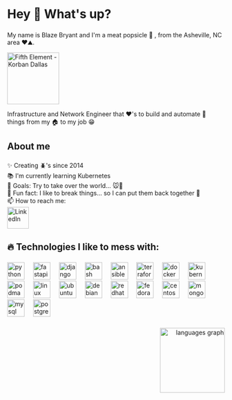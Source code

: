 <h1 align="left">Hey 👋 What's up?</h1>

###

<p align="left">My name is Blaze Bryant and I'm a meat popsicle 🤣 , from the Asheville, NC area ♥️⛰️.</p>
<img src="https://media0.giphy.com/media/v1.Y2lkPTZjMDliOTUyYWV4MWF6dnFmOTN4Ymc0YXYxcGY4dXF0d2UzdnV5YnA3ZXdrMnc1eiZlcD12MV9naWZzX3NlYXJjaCZjdD1n/KUBtckMKh3AKk/giphy.gif" height="120" alt="Fifth Element - Korban Dallas" >
<br>
<p>Infrastructure and Network Engineer that ♥️'s to build and automate 🤖 things from my 🏠 to my job 😁</p>

<h2 align="left">About me</h2>

###

<p align="left">
  ✨ Creating 🪲's since 2014<br>📚 I'm currently learning Kubernetes<br>
  🎯 Goals: Try to take over the world... 🐭🧠<br>
  🎲 Fun fact: I like to break things... so I can put them back together 🤪<br>
  📫 How to reach me:<br>
  <a href="https://www.linkedin.com/in/blaze-bryant"><img src="https://encrypted-tbn0.gstatic.com/images?q=tbn:ANd9GcRokEYt0yyh6uNDKL8uksVLlhZ35laKNQgZ9g&s" height="50" alt="LinkedIn"></a>
</p>

###

<h2 align="left">🔥 Technologies I like to mess with:</h2>

###

<div align="left">
  <img src="https://cdn.jsdelivr.net/gh/devicons/devicon/icons/python/python-original.svg" height="40" alt="python logo"  />
  <img width="12" />
  <img src="https://cdn.jsdelivr.net/gh/devicons/devicon/icons/fastapi/fastapi-original.svg" height="40" alt="fastapi logo"  />
  <img width="12" />
  <img src="https://cdn.jsdelivr.net/gh/devicons/devicon/icons/django/django-plain.svg" height="40" alt="django logo"  />
  <img width="12" />
  <img src="https://cdn.jsdelivr.net/gh/devicons/devicon/icons/bash/bash-original.svg" height="40" alt="bash logo"  />
  <img width="12" />
  <img src="https://cdn.jsdelivr.net/gh/devicons/devicon/icons/ansible/ansible-original.svg" height="40" alt="ansible logo"  />
  <img width="12" />
  <img src="https://cdn.jsdelivr.net/gh/devicons/devicon/icons/terraform/terraform-original.svg" height="40" alt="terraform logo"  />
  <img width="12" />
  <img src="https://cdn.jsdelivr.net/gh/devicons/devicon/icons/docker/docker-original.svg" height="40" alt="docker logo"  />
  <img width="12" />
  <img src="https://cdn.jsdelivr.net/gh/devicons/devicon/icons/kubernetes/kubernetes-plain.svg" height="40" alt="kubernetes logo"  />
  <img width="12" />
  <img src="https://cdn.jsdelivr.net/gh/devicons/devicon/icons/podman/podman-original.svg" height="40" alt="podman logo"  />
  <img width="12" />
  <img src="https://cdn.jsdelivr.net/gh/devicons/devicon/icons/linux/linux-original.svg" height="40" alt="linux logo"  />
  <img width="12" />
  <img src="https://cdn.simpleicons.org/ubuntu/E95420" height="40" alt="ubuntu logo"  />
  <img width="12" />
  <img src="https://cdn.jsdelivr.net/gh/devicons/devicon/icons/debian/debian-original.svg" height="40" alt="debian logo"  />
  <img width="12" />
  <img src="https://cdn.jsdelivr.net/gh/devicons/devicon/icons/redhat/redhat-original.svg" height="40" alt="redhat logo"  />
  <img width="12" />
  <img src="https://cdn.jsdelivr.net/gh/devicons/devicon/icons/fedora/fedora-original.svg" height="40" alt="fedora logo"  />
  <img width="12" />
  <img src="https://cdn.jsdelivr.net/gh/devicons/devicon/icons/centos/centos-original.svg" height="40" alt="centos logo"  />
  <img width="12" />
  <img src="https://cdn.jsdelivr.net/gh/devicons/devicon/icons/mongodb/mongodb-original.svg" height="40" alt="mongodb logo"  />
  <img width="12" />
  <img src="https://cdn.jsdelivr.net/gh/devicons/devicon/icons/mysql/mysql-original.svg" height="40" alt="mysql logo"  />
  <img width="12" />
  <img src="https://cdn.jsdelivr.net/gh/devicons/devicon/icons/postgresql/postgresql-original.svg" height="40" alt="postgresql logo"  />
</div>

###

<div align="right">
  <img src="https://github-readme-stats.vercel.app/api/top-langs?username=naturalblaze&locale=en&hide_title=false&layout=compact&card_width=320&langs_count=5&theme=dracula&hide_border=false&order=2" height="150" alt="languages graph"  />
</div>
